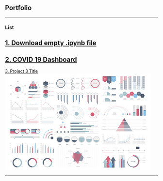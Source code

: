 ## Portfolio

---

### List

[1. Download empty .ipynb file](ekavanya.github.io/Untitled.ipynb)
---
[2. COVID 19 Dashboard](https://datastudio.google.com/s/gnLBxnhlqdo)
---
[3. Project 3 Title](http://example.com/)
<img src="images/dummy_thumbnail.jpg?raw=true"/>

---

<!-- Remove above link if you don't want to attibute -->

